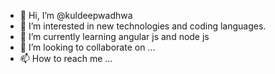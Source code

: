 - 👋 Hi, I’m @kuldeepwadhwa
- 👀 I’m interested in new technologies and coding languages.
- 🌱 I’m currently learning angular js and node js
- 💞️ I’m looking to collaborate on ...
- 📫 How to reach me ...

<!---
kuldeepwadhwa/kuldeepwadhwa is a ✨ special ✨ repository because its `README.md` (this file) appears on your GitHub profile.
You can click the Preview link to take a look at your changes.
--->
